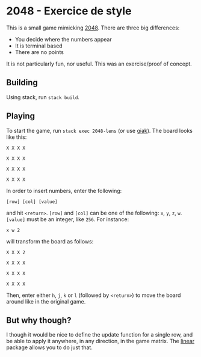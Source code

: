 # 2048 - Exercice de style

This is a small game mimicking [2048](https://gabrielecirulli.github.io/2048/).
There are three big differences:

 * You decide where the numbers appear
 * It is terminal based
 * There are no points

It is not particularly fun, nor useful. This was an exercise/proof of concept.

## Building

Using stack, run `stack build`.

## Playing

To start the game, run `stack exec 2048-lens` (or use
[giak](http://hackage.haskell.org/package/giak)). The board looks like this:

```
X X X X

X X X X

X X X X

X X X X
```

In order to insert numbers, enter the following:

```
[row] [col] [value]
```

and hit `<return>`. `[row]` and `[col]` can be one of the following: `x`, `y`,
`z`, `w`. `[value]` must be an integer, like `256`. For instance:

`x w 2`

will transform the board as follows:

```
X X X 2

X X X X

X X X X

X X X X
```

Then, enter either `h`, `j`, `k` or `l` (followed by `<return>`) to move the
board around like in the original game.

## But why though?

I though it would be nice to define the update function for a single row, and
be able to apply it anywhere, in any direction, in the game matrix. The
[linear](https://hackage.haskell.org/package/linear) package allows you to do
just that.
